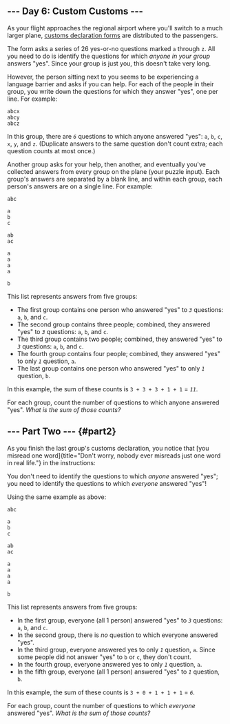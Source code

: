 ## \-\-- Day 6: Custom Customs \-\--

As your flight approaches the regional airport where you\'ll switch to a
much larger plane, [customs declaration
forms](https://en.wikipedia.org/wiki/Customs_declaration) are
distributed to the passengers.

The form asks a series of 26 yes-or-no questions marked `a` through `z`.
All you need to do is identify the questions for which *anyone in your
group* answers \"yes\". Since your group is just you, this doesn\'t take
very long.

However, the person sitting next to you seems to be experiencing a
language barrier and asks if you can help. For each of the people in
their group, you write down the questions for which they answer \"yes\",
one per line. For example:

    abcx
    abcy
    abcz

In this group, there are *`6`* questions to which anyone answered
\"yes\": `a`, `b`, `c`, `x`, `y`, and `z`. (Duplicate answers to the
same question don\'t count extra; each question counts at most once.)

Another group asks for your help, then another, and eventually you\'ve
collected answers from every group on the plane (your puzzle input).
Each group\'s answers are separated by a blank line, and within each
group, each person\'s answers are on a single line. For example:

    abc

    a
    b
    c

    ab
    ac

    a
    a
    a
    a

    b

This list represents answers from five groups:

-   The first group contains one person who answered \"yes\" to *`3`*
    questions: `a`, `b`, and `c`.
-   The second group contains three people; combined, they answered
    \"yes\" to *`3`* questions: `a`, `b`, and `c`.
-   The third group contains two people; combined, they answered \"yes\"
    to *`3`* questions: `a`, `b`, and `c`.
-   The fourth group contains four people; combined, they answered
    \"yes\" to only *`1`* question, `a`.
-   The last group contains one person who answered \"yes\" to only
    *`1`* question, `b`.

In this example, the sum of these counts is `3 + 3 + 3 + 1 + 1` =
*`11`*.

For each group, count the number of questions to which anyone answered
\"yes\". *What is the sum of those counts?*

## \-\-- Part Two \-\-- {#part2}

As you finish the last group\'s customs declaration, you notice that
[you misread one
word]{title="Don't worry, nobody ever misreads just one word in real life."}
in the instructions:

You don\'t need to identify the questions to which *anyone* answered
\"yes\"; you need to identify the questions to which *everyone* answered
\"yes\"!

Using the same example as above:

    abc

    a
    b
    c

    ab
    ac

    a
    a
    a
    a

    b

This list represents answers from five groups:

-   In the first group, everyone (all 1 person) answered \"yes\" to
    *`3`* questions: `a`, `b`, and `c`.
-   In the second group, there is *no* question to which everyone
    answered \"yes\".
-   In the third group, everyone answered yes to only *`1`* question,
    `a`. Since some people did not answer \"yes\" to `b` or `c`, they
    don\'t count.
-   In the fourth group, everyone answered yes to only *`1`* question,
    `a`.
-   In the fifth group, everyone (all 1 person) answered \"yes\" to
    *`1`* question, `b`.

In this example, the sum of these counts is `3 + 0 + 1 + 1 + 1` = *`6`*.

For each group, count the number of questions to which *everyone*
answered \"yes\". *What is the sum of those counts?*
